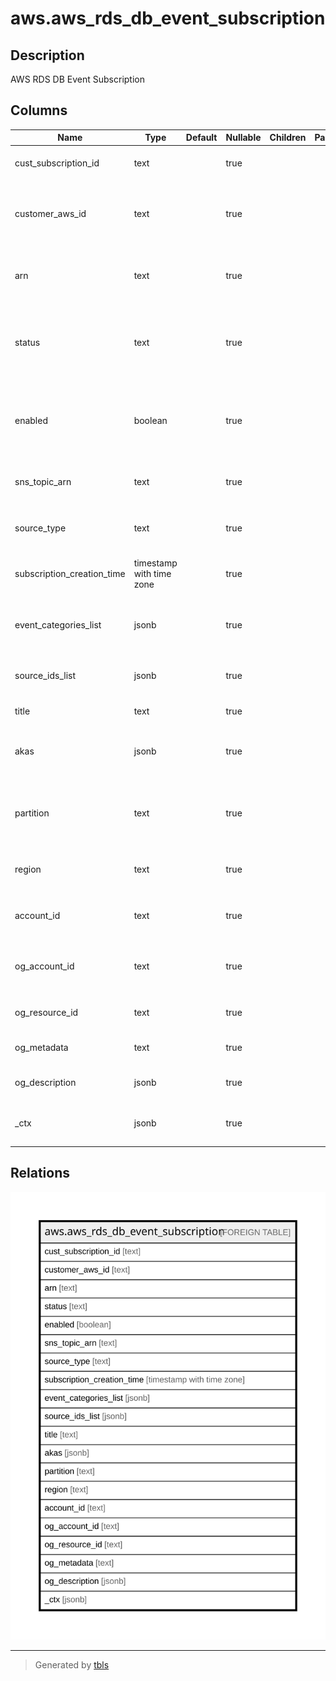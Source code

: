 # aws.aws_rds_db_event_subscription

## Description

AWS RDS DB Event Subscription

## Columns

| Name | Type | Default | Nullable | Children | Parents | Comment |
| ---- | ---- | ------- | -------- | -------- | ------- | ------- |
| cust_subscription_id | text |  | true |  |  | The RDS event notification subscription Id. |
| customer_aws_id | text |  | true |  |  | The AWS customer account associated with the RDS event notification subscription. |
| arn | text |  | true |  |  | The Amazon Resource Name (ARN) for the event subscription. |
| status | text |  | true |  |  | The status of the RDS event notification subscription, it can be one of the following: creating | modifying | deleting | active | no-permission | topic-not-exist. |
| enabled | boolean |  | true |  |  | A Boolean value indicating if the subscription is enabled. True indicates the subscription is enabled. |
| sns_topic_arn | text |  | true |  |  | The topic ARN of the RDS event notification subscription. |
| source_type | text |  | true |  |  | The source type for the RDS event notification subscription. |
| subscription_creation_time | timestamp with time zone |  | true |  |  | The time the RDS event notification subscription was created. |
| event_categories_list | jsonb |  | true |  |  | A list of event categories for the RDS event notification subscription. |
| source_ids_list | jsonb |  | true |  |  | A list of source IDs for the RDS event notification subscription. |
| title | text |  | true |  |  | Title of the resource. |
| akas | jsonb |  | true |  |  | Array of globally unique identifier strings (also known as) for the resource. |
| partition | text |  | true |  |  | The AWS partition in which the resource is located (aws, aws-cn, or aws-us-gov). |
| region | text |  | true |  |  | The AWS Region in which the resource is located. |
| account_id | text |  | true |  |  | The AWS Account ID in which the resource is located. |
| og_account_id | text |  | true |  |  | The Platform Account ID in which the resource is located. |
| og_resource_id | text |  | true |  |  | The unique ID of the resource in opengovernance. |
| og_metadata | text |  | true |  |  | Platform Metadata of the AWS resource. |
| og_description | jsonb |  | true |  |  | The full model description of the resource |
| _ctx | jsonb |  | true |  |  | Steampipe context in JSON form, e.g. connection_name. |

## Relations

![er](aws.aws_rds_db_event_subscription.svg)

---

> Generated by [tbls](https://github.com/k1LoW/tbls)
